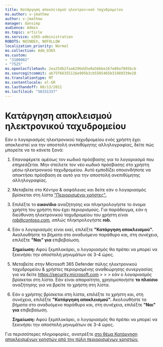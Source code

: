 ```yaml
---
title: Κατάργηση αποκλεισμού ηλεκτρονικού ταχυδρομείου
ms.author: v-jmathew
author: v-jmathew
manager: dansimp
audience: Admin
ms.topic: article
ms.service: o365-administration
ROBOTS: NOINDEX, NOFOLLOW
localization_priority: Normal
ms.collection: Adm_O365
ms.custom:
- "3100002"
- "7525"
ms.openlocfilehash: 2ea25db2faa629bdd5e0a56bbe167e89af895bcb
ms.sourcegitcommit: ab75f66355116e995b3cb5505465b31989339e28
ms.translationtype: MT
ms.contentlocale: el-GR
ms.lasthandoff: 08/13/2021
ms.locfileid: "58331337"
---
```

# <a name="unblock-email"></a>Κατάργηση αποκλεισμού ηλεκτρονικού ταχυδρομείου

Εάν ο λογαριασμός ηλεκτρονικού ταχυδρομείου ενός χρήστη έχει αποκλειστεί για την αποστολή ανεπιθύμητης αλληλογραφίας, δείτε πώς μπορείτε να το κάνετε ξανά:

1. Επαναφέρετε αμέσως τον κωδικό πρόσβασης για το λογαριασμό που *επηρεάζεται.* Μην στείλετε τον νέο κωδικό πρόσβασης στο χρήστη μέσω ηλεκτρονικού ταχυδρομείου. Αυτό εμποδίζει οποιονδήποτε να αποκτήσει πρόσβαση σε αυτό για την αποστολή ανεπιθύμητης αλληλογραφίας.
2. Μεταβείτε στο Κέντρο & ασφάλειας και δείτε εάν ο λογαριασμός βρίσκεται στη λίστα ["Περιορισμένοι χρήστες".](https://protection.office.com/#/restrictedusers)
3. Επιλέξτε το **εικονίδιο** αναζήτησης και πληκτρολογήστε το όνομα χρήστη του χρήστη που έχει περιορισμούς. Για παράδειγμα, εάν η διεύθυνση ηλεκτρονικού ταχυδρομείου του χρήστη *είναι rob@contoso.com, απλώς* πληκτρολογήστε **rob.**
4. Εάν ο λογαριασμός είναι εκεί, επιλέξτε **"Κατάργηση αποκλεισμού".** Ακολουθήστε τα βήματα στο αναδυόμενο παράθυρο και, στη συνέχεια, επιλέξτε **"Ναι" για** επιβεβαίωση.  
    
    **Σημείωση:** Αφού ξεμπλοκάρει, ο λογαριασμός θα πρέπει να μπορεί να ξεκινήσει την αποστολή μηνυμάτων σε 3-4 ώρες.
2. Μεταβείτε στην Microsoft 365 Defender πύλης ηλεκτρονικού ταχυδρομείου & χρήστες περιορισμένης αναθεώρησης συνεργασίας για να δείτε <https://security.microsoft.com> \>  \>  \>  εάν ο λογαριασμός βρίσκεται στη λίστα. Εάν είναι απαραίτητο, χρησιμοποιήστε **το πλαίσιο** αναζήτησης για να βρείτε το χρήστη στη λίστα.
3. Εάν ο χρήστης βρίσκεται στη λίστα, επιλέξτε το χρήστη και, στη συνέχεια, επιλέξτε **"Κατάργηση αποκλεισμού".** Ακολουθήστε τα βήματα στο αναδυόμενο παράθυρο και, στη συνέχεια, επιλέξτε **"Ναι" για** επιβεβαίωση.

   **Σημείωση:** Αφού ξεμπλοκάρει, ο λογαριασμός θα πρέπει να μπορεί να ξεκινήσει την αποστολή μηνυμάτων σε 3-4 ώρες.

Για περισσότερες πληροφορίες, ανατρέξτε [στο θέμα Κατάργηση αποκλεισμένων χρηστών από την πύλη περιορισμένων χρηστών.](https://docs.microsoft.com/microsoft-365/security/office-365-security/removing-user-from-restricted-users-portal-after-spam)
